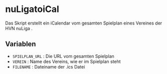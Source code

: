 # nuLigatoiCal
Das Skript erstellt ein iCalendar vom gesamten Spielplan eines Vereines der HVN nuLiga .

## Variablen
- `SPIELPLAN_URL` : Die URL vom gesamten Spielplan
- `VEREIN` : Name des Vereins, wie er im Spielplan steht
- `FILENAME` : Dateiname der .ics Datei
